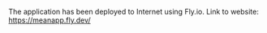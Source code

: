 The application has been deployed to Internet using Fly.io. Link to website:
https://meanapp.fly.dev/
